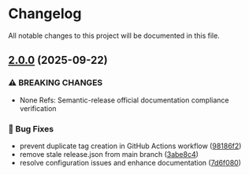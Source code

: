# Changelog

All notable changes to this project will be documented in this file.

## [2.0.0](https://github.com/ThilinaV98/poc-semrel/compare/v1.1.0...v2.0.0) (2025-09-22)


### ⚠ BREAKING CHANGES

* None
Refs: Semantic-release official documentation compliance verification

### 🐛 Bug Fixes

* prevent duplicate tag creation in GitHub Actions workflow ([98186f2](https://github.com/ThilinaV98/poc-semrel/commit/98186f24fd4e4955ff943fed6e256c7e5f3c6b3e))
* remove stale release.json from main branch ([3abe8c4](https://github.com/ThilinaV98/poc-semrel/commit/3abe8c42992fdbfd9607517410b249a0a688b454))
* resolve configuration issues and enhance documentation ([7d6f080](https://github.com/ThilinaV98/poc-semrel/commit/7d6f08044d33742d103a3dae1a11c4d1cd7371be))
